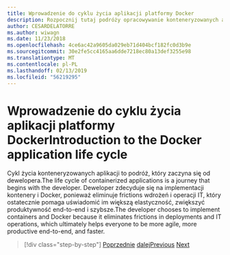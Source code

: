 ```yaml
---
title: Wprowadzenie do cyklu życia aplikacji platformy Docker
description: Rozpocznij tutaj podróży opracowywanie konteneryzowanych aplikacji.
author: CESARDELATORRE
ms.author: wiwagn
ms.date: 11/23/2018
ms.openlocfilehash: 4ce6ac42a9605da029eb71d404bcf182fc0d3b9e
ms.sourcegitcommit: 30e2fe5cc4165aa6dde7218ec80a13def3255e98
ms.translationtype: MT
ms.contentlocale: pl-PL
ms.lasthandoff: 02/13/2019
ms.locfileid: "56219295"
---
```

# <a name="introduction-tothe-docker-application-life-cycle"></a><span data-ttu-id="79e6c-103">Wprowadzenie do cyklu życia aplikacji platformy Docker</span><span class="sxs-lookup"><span data-stu-id="79e6c-103">Introduction to the Docker application life cycle</span></span>
 
<span data-ttu-id="79e6c-104">Cykl życia konteneryzowanych aplikacji to podróż, który zaczyna się od dewelopera.</span><span class="sxs-lookup"><span data-stu-id="79e6c-104">The life cycle of containerized applications is a journey that begins with the developer.</span></span> <span data-ttu-id="79e6c-105">Deweloper zdecyduje się na implementacji kontenery i Docker, ponieważ eliminuje frictions wdrożeń i operacji IT, który ostatecznie pomaga uświadomić im większą elastyczność, zwiększyć produktywność end-to-end i szybsze.</span><span class="sxs-lookup"><span data-stu-id="79e6c-105">The developer chooses to implement containers and Docker because it eliminates frictions in deployments and IT operations, which ultimately helps everyone to be more agile, more productive end-to-end, and faster.</span></span>

>[!div class="step-by-step"]
><span data-ttu-id="79e6c-106">[Poprzednie](../docker-containers-images-and-registries.md)
>[dalej](containers-foundation-for-devops-collaboration.md)</span><span class="sxs-lookup"><span data-stu-id="79e6c-106">[Previous](../docker-containers-images-and-registries.md)
[Next](containers-foundation-for-devops-collaboration.md)</span></span>